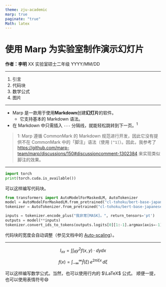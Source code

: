 ```yaml
---
theme: zju-academic
marp: true
paginate: "true"
Math: latex
---
```

<!-- _class: lead -->

# 使用 Marp 为实验室制作演示幻灯片


**作者：李明**
XX 实验室硕士二年级
YYYY/MM/DD

---

<!-- _header: 目录 -->

1. 引言
1. 代码块
1. 数学公式
1. 图片

---

<!-- _header: 引言 -->

- Marp 是一款用于使用**Markdown**创建**幻灯片**的软件。
  - 它支持基本的 Markdown 语法。
- 在 Markdown 中只需插入 `---` 分隔线，就能轻松跳转到下一页。$^1$

> 1: Marp 遵循 CommonMark 的 Markdown 规范进行开发，因此它没有提供不在 CommonMark 中的「脚注」语法（使用 `[^1]`）。因此，我参考了 https://github.com/marp-team/marp/discussions/150#discussioncomment-1302384 来实现类似脚注的效果。

---

<!-- _header: 代码块 -->

```python
import torch
print(torch.cuda.is_available())
```

可以这样编写代码块。

```python
from transformers import AutoModelForMaskedLM, AutoTokenizer
model = AutoModelForMaskedLM.from_pretrained("cl-tohoku/bert-base-japanese-whole-word-masking")
tokenizer = AutoTokenizer.from_pretrained("cl-tohoku/bert-base-japanese-whole-word-masking")

inputs = tokenizer.encode_plus("我非常[MASK]。", return_tensors='pt')
outputs = model(**inputs)
tokenizer.convert_ids_to_tokens(outputs.logits[0][1:-1].argmax(axis=-1))
```

代码块的宽度会自动调整（参见文档中的 [Auto-scaling](https://github.com/marp-team/marp-core#auto-scaling-features)）。

---

<!-- _header: 数学公式 -->

$$ I_{xx}=\int\int_Ry^2f(x,y)\cdot{}dydx $$

$$
f(x) = \int_{-\infty}^\infty
    \hat f(\xi)\,e^{2 \pi i \xi x}
    \,d\xi
$$

可以这样编写数学公式。当然，也可以使用行内的 $\LaTeX$ 公式。
顺便一提，也可以使用表情符号:smile: